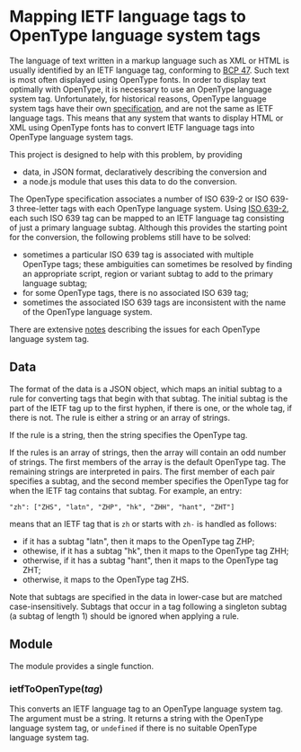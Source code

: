 # Mapping IETF language tags to OpenType language system tags

The language of text written in a markup language such as XML or HTML is usually identified by an IETF language tag,
conforming to [BCP 47](http://tools.ietf.org/html/bcp47). Such text is most often displayed using OpenType fonts.
In order to display text optimally with OpenType, it is necessary to use an OpenType language system tag.
Unfortunately, for historical reasons, OpenType language system tags have their own
[specification](http://www.microsoft.com/typography/otspec/languagetags.htm),
and are not the same as IETF language tags.
This means that any system that wants to display HTML or XML using OpenType fonts has to convert IETF language
tags into OpenType language system tags.

This project is designed to help with this problem, by providing

* data, in JSON format, declaratively describing the conversion and
* a node.js module that uses this data to do the conversion.

The OpenType specification associates a number of ISO 639-2 or ISO 639-3 three-letter tags
with each OpenType language system.
Using [ISO 639-2](http://www.loc.gov/standards/iso639-2/langhome.html),
each such ISO 639 tag can be mapped to an IETF language tag consisting of just a primary language subtag.
Although this provides the starting point for the conversion, the following problems still have to be solved:

* sometimes a particular ISO 639 tag is associated with multiple OpenType tags; these ambiguities can sometimes
be resolved by finding an appropriate script, region or variant subtag to add to the primary language subtag;
* for some OpenType tags, there is no associated ISO 639 tag;
* sometimes the associated ISO 639 tags are inconsistent with the name of the OpenType language system.

There are extensive [notes](doc/notes.md) describing the issues for each OpenType language system tag.

## Data

The format of the data is a JSON object, which maps an initial subtag to a rule for converting tags that
begin with that subtag.
The initial subtag is the part of the IETF tag up to the first hyphen, if there is one, or the whole tag,
if there is not. The rule is either a string or an array of strings.

If the rule is a string, then the string specifies the OpenType tag.

If the rules is an array of strings, then the array will contain an odd number of strings. The first
members of the array is the default OpenType tag.  The remaining strings are interpreted in pairs.
The first member of each pair specifies a subtag, and the second member specifies the OpenType tag
for when the IETF tag contains that subtag. For example, an entry:

    "zh": ["ZHS", "latn", "ZHP", "hk", "ZHH", "hant", "ZHT"]

means that an IETF tag that is `zh` or starts with `zh-` is handled as follows:

* if it has a subtag "latn", then it maps to the OpenType tag ZHP;
* othewise, if it has a subtag "hk", then it maps to the OpenType tag ZHH;
* otherwise, if it has a subtag "hant", then it maps to the OpenType tag ZHT;
* otherwise, it maps to the OpenType tag ZHS.

Note that subtags are specified in the data in lower-case but are matched case-insensitively.
Subtags that occur in a tag following a singleton subtag (a subtag of length 1) should be ignored
when applying a rule.

## Module

The module provides a single function.

### ietfToOpenType(*tag*)

This converts an IETF language tag to an OpenType language system tag.
The argument must be a string.
It returns a string with the OpenType language system tag,
or `undefined` if there is no suitable OpenType language system tag.





